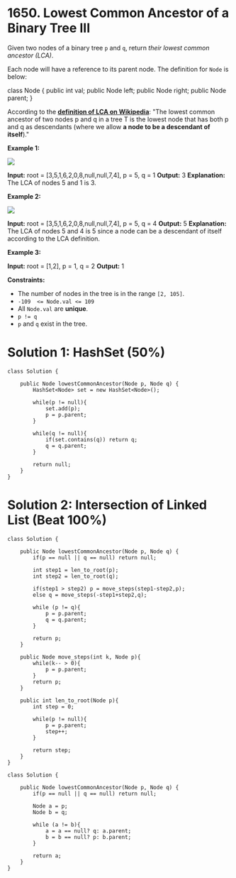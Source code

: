# 1650. Lowest Common Ancestor of a Binary Tree III
Given two nodes of a binary tree  `p`  and  `q`, return  _their lowest common ancestor (LCA)_.

Each node will have a reference to its parent node. The definition for  `Node`  is below:

class Node {
    public int val;
    public Node left;
    public Node right;
    public Node parent;
}

According to the  **[definition of LCA on Wikipedia](https://en.wikipedia.org/wiki/Lowest_common_ancestor)**: "The lowest common ancestor of two nodes p and q in a tree T is the lowest node that has both p and q as descendants (where we allow  **a node to be a descendant of itself**)."

**Example 1:**

![](https://assets.leetcode.com/uploads/2018/12/14/binarytree.png)

**Input:** root = [3,5,1,6,2,0,8,null,null,7,4], p = 5, q = 1
**Output:** 3
**Explanation:** The LCA of nodes 5 and 1 is 3.

**Example 2:**

![](https://assets.leetcode.com/uploads/2018/12/14/binarytree.png)

**Input:** root = [3,5,1,6,2,0,8,null,null,7,4], p = 5, q = 4
**Output:** 5
**Explanation:** The LCA of nodes 5 and 4 is 5 since a node can be a descendant of itself according to the LCA definition.

**Example 3:**

**Input:** root = [1,2], p = 1, q = 2
**Output:** 1

**Constraints:**

-   The number of nodes in the tree is in the range  `[2, 105]`.
-   `-109  <= Node.val <= 109`
-   All  `Node.val`  are  **unique**.
-   `p != q`
-   `p`  and  `q`  exist in the tree.


# Solution 1: HashSet (50%)
```
class Solution {
    
    public Node lowestCommonAncestor(Node p, Node q) {
        HashSet<Node> set = new HashSet<Node>();
        
        while(p != null){
            set.add(p);
            p = p.parent;
        }
        
        while(q != null){
            if(set.contains(q)) return q;
            q = q.parent;
        }
        
        return null;
    }
}
```

# Solution 2: Intersection of Linked List (Beat 100%)
```
class Solution {
    
    public Node lowestCommonAncestor(Node p, Node q) {
        if(p == null || q == null) return null;
        
        int step1 = len_to_root(p);
        int step2 = len_to_root(q);
        
        if(step1 > step2) p = move_steps(step1-step2,p);
        else q = move_steps(-step1+step2,q);
        
        while (p != q){
            p = p.parent;
            q = q.parent;
        }
        
        return p;
    }
    
    public Node move_steps(int k, Node p){
        while(k-- > 0){
            p = p.parent;
        }
        return p;
    }
    
    public int len_to_root(Node p){
        int step = 0;
        
        while(p != null){
            p = p.parent;
            step++;
        }
        
        return step;
    }
}
```



```
class Solution {
    
    public Node lowestCommonAncestor(Node p, Node q) {
        if(p == null || q == null) return null;
        
        Node a = p;
        Node b = q;
        
        while (a != b){
            a = a == null? q: a.parent;
            b = b == null? p: b.parent;
        }
        
        return a;
    }
}
```
